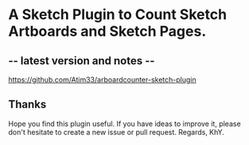 # A Sketch Plugin to Count Sketch Artboards and Sketch Pages.


## -- latest version and notes --
https://github.com/Atim33/arboardcounter-sketch-plugin


## Thanks
Hope you find this plugin useful. If you have ideas to improve it, please don't hesitate to create a new issue or pull request. Regards, KhY.
